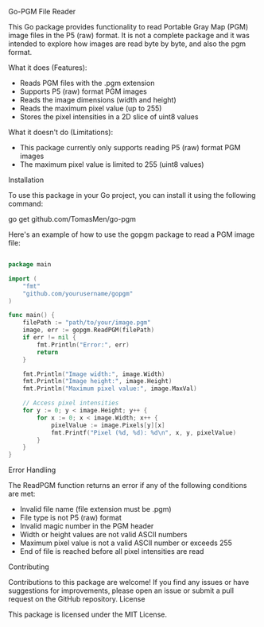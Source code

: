 Go-PGM File Reader

This Go package provides functionality to read Portable Gray Map (PGM) image files in the P5 (raw) format.
It is not a complete package and it was intended to explore how images are read byte by byte, and also the pgm format.

What it does (Features):

- Reads PGM files with the .pgm extension
- Supports P5 (raw) format PGM images
- Reads the image dimensions (width and height)
- Reads the maximum pixel value (up to 255)
- Stores the pixel intensities in a 2D slice of uint8 values

What it doesn't do (Limitations):

- This package currently only supports reading P5 (raw) format PGM images
- The maximum pixel value is limited to 255 (uint8 values)

Installation

To use this package in your Go project, you can install it using the following command:

go get github.com/TomasMen/go-pgm

Here's an example of how to use the gopgm package to read a PGM image file:

```go

package main

import (
    "fmt"
    "github.com/yourusername/gopgm"
)

func main() {
    filePath := "path/to/your/image.pgm"
    image, err := gopgm.ReadPGM(filePath)
    if err != nil {
        fmt.Println("Error:", err)
        return
    }

    fmt.Println("Image width:", image.Width)
    fmt.Println("Image height:", image.Height)
    fmt.Println("Maximum pixel value:", image.MaxVal)

    // Access pixel intensities
    for y := 0; y < image.Height; y++ {
        for x := 0; x < image.Width; x++ {
            pixelValue := image.Pixels[y][x]
            fmt.Printf("Pixel (%d, %d): %d\n", x, y, pixelValue)
        }
    }
}
```

Error Handling

The ReadPGM function returns an error if any of the following conditions are met:

- Invalid file name (file extension must be .pgm)
- File type is not P5 (raw) format
- Invalid magic number in the PGM header
- Width or height values are not valid ASCII numbers
- Maximum pixel value is not a valid ASCII number or exceeds 255
- End of file is reached before all pixel intensities are read

Contributing

Contributions to this package are welcome! If you find any issues or have suggestions for improvements, please open an issue or submit a pull request on the GitHub repository.
License

This package is licensed under the MIT License.

